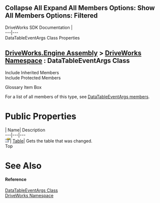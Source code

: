 Collapse All Expand All Members Options: Show All  Members Options: Filtered   
---  
DriveWorks SDK Documentation  |   
---|---  
DataTableEventArgs Class Properties   
  
[DriveWorks.Engine Assembly](topic2156.md) > [DriveWorks Namespace](topic2159.md) : DataTableEventArgs Class  
---  
  
Include Inherited Members    
Include Protected Members    


Glossary Item Box

For a list of all members of this type, see [DataTableEventArgs members](topic2656.md).

# Public Properties

| Name| Description  
---|---|---  
![Public Property](dotnetimages/publicProperty.gif)| [Table](topic2665.md)| Gets the table that was changed.   
Top

# See Also

#### Reference

[DataTableEventArgs Class](topic2655.md)   
[DriveWorks Namespace](topic2159.md)


